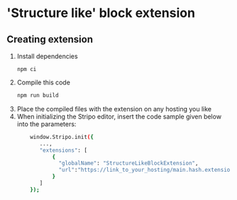 # 'Structure like' block extension

## Creating extension

1. Install dependencies
     ```
     npm ci
     ```
2. Compile this code
    ```bash
    npm run build
    ```
3. Place the compiled files with the extension on any hosting you like
4. When initializing the Stripo editor, insert the code sample given below into the parameters:
     ```bash
         window.Stripo.init({
            ...,
            "extensions": [
                {
                  "globalName": "StructureLikeBlockExtension",
                  "url":"https://link_to_your_hosting/main.hash.extension.js"
                }
            ]    
         });
     ```
